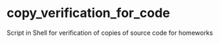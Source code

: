 copy_verification_for_code
==========================

Script in Shell for verification of copies of source code for homeworks

